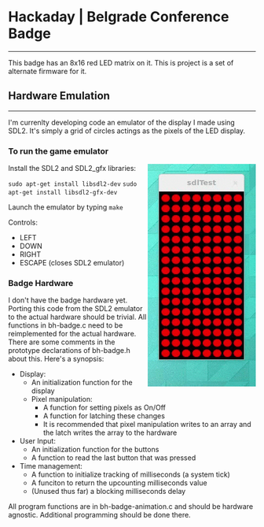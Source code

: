 # Hackaday | Belgrade Conference Badge

---

This badge has an 8x16 red LED matrix on it. This is project is a set of alternate firmware for it.

## Hardware Emulation

---

I'm currenlty developing code an emulator of the display I made using SDL2. It's simply a grid of circles actings as the pixels of the LED display.

### To run the game emulator


<img align="right" src="doc/badge-emulator.gif">
Install the SDL2 and SDL2_gfx libraries:

```sudo apt-get install libsdl2-dev```
```sudo apt-get install libsdl2-gfx-dev```

Launch the emulator by typing `make`

Controls:
* LEFT
* DOWN
* RIGHT
* ESCAPE (closes SDL2 emulator)

### Badge Hardware

I don't have the badge hardware yet. Porting this code from the SDL2 emulator to the actual hardware should be trivial. All functions in bh-badge.c need to be reimplemented for the actual hardware. There are some comments in the prototype declarations of bh-badge.h about this. Here's a synopsis:

* Display:
  * An initialization function for the display
  * Pixel manipulation:
    * A function for setting pixels as On/Off
    * A function for latching these changes
    * It is recommended that pixel manipulation writes to an array and the latch writes the array to the hardware
* User Input:
  * An initialization function for the buttons
  * A function to read the last button that was pressed
* Time management:
  * A function to initialize tracking of milliseconds (a system tick)
  * A funciton to return the upcounting milliseconds value
  * (Unused thus far) a blocking milliseconds delay

All program functions are in bh-badge-animation.c and should be hardware agnostic. Additional programming should be done there.
